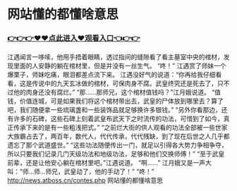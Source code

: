 # 网站懂的都懂啥意思
### <a href="https://github.com/kjiud/manw/issues/1">👉👉👉♥♥点此进入♥观看入口👈👉👉</a>
江遇闻言一哆嗦，他用手捂着眼睛，透过指间的缝隙看了看主墓室中央的棺材，发现里面的人安静的躺在棺材里，但是并没有一丝生气。
    “咚！”
    江遇赏了师妹一个爆栗子，师妹吃痛，眼泪都差点流下来。
    江遇没好气的说道：“你再给我仔细看看，这是传说中的九天玄冰做的棺材，可保肉身不腐。武皇终究还是死去了，只不过他的肉身还没有腐烂。”
    “那……那师兄，这个棺材值钱吗？”江月娥说道。
    “值钱，价值连城，可是如果我们将这个棺材带出去，武皇的尸体放到哪里去？算了吧，我们随便拿一些琉璃盏和一些装饰品就足够换许多银钱。”
    “另外你看那边，还有许多的石碑，这些石碑上刻着武皇布武天下之时流传的功法，可惜到了如今，真正传承下来的是有一些粗浅把式。”
    “之前烂大街的供人观看的功法全部被一些世家大族霸占去了，两百年，数代人，代代传承，代代残缺，到了现在后世之人几乎都遗忘了那个武道盛世。”
    “这些功法随便传出一门，就足以引得各大势力争相争夺，所以只要我们记录几门天级功法和地级功法，足够和他们交换师傅！”
    “至于武皇前辈，还是让他安心躺在棺材里吧。”江遇说道。
    “啊……”
    江月娥又是一声大叫：“师…师…师兄，武皇动了，他的手动了！”
    “咚！”
http://news.atboss.cn/contes.php
网站懂的都懂啥意思
